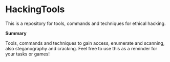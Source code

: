 # HackingTools
This is a repository for tools, commands and techniques for ethical hacking.

**Summary**

Tools, commands and techniques to gain access, enumerate and scanning, also steganography and cracking. Feel free to use this as a reminder for your tasks or games!
